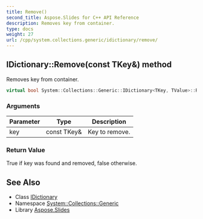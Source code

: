 ```yaml
---
title: Remove()
second_title: Aspose.Slides for C++ API Reference
description: Removes key from container.
type: docs
weight: 27
url: /cpp/system.collections.generic/idictionary/remove/
---
```

## IDictionary::Remove(const TKey\&) method


Removes key from container.

```cpp
virtual bool System::Collections::Generic::IDictionary<TKey, TValue>::Remove(const TKey &key)=0
```


### Arguments

| Parameter | Type | Description |
| --- | --- | --- |
| key | const TKey\& | Key to remove. |

### Return Value

True if key was found and removed, false otherwise.

## See Also

* Class [IDictionary](./)
* Namespace [System::Collections::Generic](../)
* Library [Aspose.Slides](../../)
